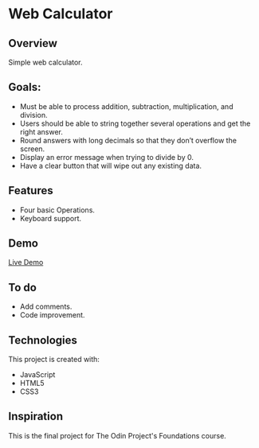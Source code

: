 # Web Calculator

## Overview
Simple web calculator.

## Goals:
* Must be able to process addition, subtraction, multiplication, and division.
* Users should be able to string together several operations and get the right answer.
* Round answers with long decimals so that they don’t overflow the screen.
* Display an error message when trying to divide by 0.
* Have a clear button that will wipe out any existing data.

 
## Features
* Four basic Operations.
* Keyboard support.

## Demo
[Live Demo](https://jjss-bot.github.io/calculator/)

## To do
* Add comments.
* Code improvement.
 
## Technologies
This project is created with:
* JavaScript
* HTML5
* CSS3

## Inspiration
This is the final project for The Odin Project's Foundations course.
